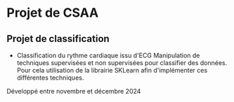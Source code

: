 # Projet de CSAA

## Projet de classification

- Classification du rythme cardiaque issu d'ECG
  Manipulation de techniques supervisées et non supervisées pour classifier des données.
  Pour cela utilisation de la librairie SKLearn afin d'implémenter ces différentes techniques.


Développé entre novembre et décembre 2024
